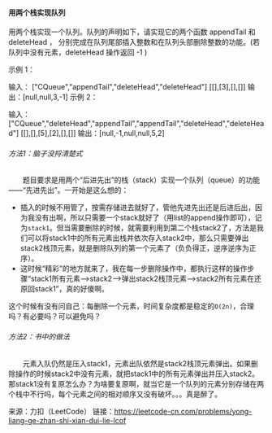 #### 用两个栈实现队列  
用两个栈实现一个队列。队列的声明如下，请实现它的两个函数 appendTail 和 deleteHead ，
分别完成在队列尾部插入整数和在队列头部删除整数的功能。(若队列中没有元素，deleteHead 操作返回 -1 )

示例 1：

输入：
["CQueue","appendTail","deleteHead","deleteHead"]
[[],[3],[],[]]
输出：[null,null,3,-1]
示例 2：

输入：
["CQueue","deleteHead","appendTail","appendTail","deleteHead","deleteHead"]
[[],[],[5],[2],[],[]]
输出：[null,-1,null,null,5,2]

###### 方法1：脑子没捋清楚式  
&emsp;&emsp;题目要求是用两个“后进先出”的栈（stack）实现一个队列（queue）的功能——“先进先出”。一开始是这么想的：  
- 插入的时候不用管了，按需存储进去就好了，管他先进先出还是后进后出，因为我没有出啊，所以只需要一个stack就好了（用list的append操作即可），记为`stack1`。但当需要删除的时候，就需要利用到第二个栈stack2了，方法是我们可以将stack1中的所有元素出栈并依次存入stack2中，那么只需要弹出stack2栈顶元素，就是删除队列的第一个元素了（负负得正，逆序逆序为正序）。  
- 这时候“精彩”的地方就来了，我在每一步删除操作中，都执行这样的操作步骤“stack1所有元素-->stack2-->弹出stack2栈顶元素-->stack2所有元素在还原回stack1”，真的好傻啊。    

这个时候有没有问自己：每删除一个元素，时间复杂度都是稳定的`O(2n)`，合理吗？有必要吗？可以避免吗？

###### 方法2：书中的做法
&emsp;&emsp;元素入队仍然是压入stack1，元素出队依然是stack2栈顶元素弹出。如果删除操作的时候stack2中没有元素，就把stack1中的所有元素弹出并压入stack2。  
那stack1没有复原怎么办？为啥要复原啊，就当它是一个队列的元素分别存储在两个栈中不行吗，每个元素之间的相对顺序又没有破坏。。。真是醉了。



来源：力扣（LeetCode）
链接：https://leetcode-cn.com/problems/yong-liang-ge-zhan-shi-xian-dui-lie-lcof

